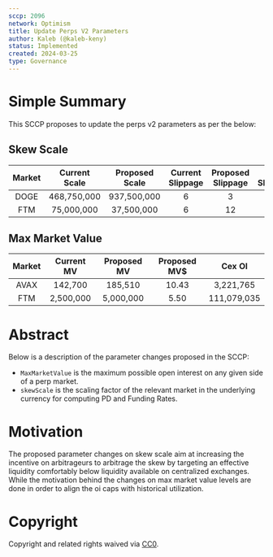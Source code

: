 ```yaml
---
sccp: 2096
network: Optimism
title: Update Perps V2 Parameters
author: Kaleb (@kaleb-keny)
status: Implemented
created: 2024-03-25
type: Governance
---
```


# Simple Summary

This SCCP proposes to update the perps v2 parameters as per the below:

## Skew Scale

| **Market** | **Current Scale** | **Proposed Scale** | **Current Slippage** | **Proposed Slippage** | **Cex Slippage** |
|:----------:|:-----------------:|:------------------:|:--------------------:|:---------------------:|:----------------:|
|    DOGE    |    468,750,000    |     937,500,000    |           6          |           3           |         1        |
|     FTM    |     75,000,000    |     37,500,000     |           6          |           12          |         8        |

## Max Market Value

| **Market** | **Current MV** | **Proposed MV** | **Proposed MV$** |  **Cex OI** |
|:----------:|:--------------:|:---------------:|:----------------:|:-----------:|
|    AVAX    |     142,700    |     185,510     |       10.43      |  3,221,765  |
|     FTM    |    2,500,000   |    5,000,000    |       5.50       | 111,079,035 |

# Abstract

Below is a description of the parameter changes proposed in the SCCP:
- `MaxMarketValue` is the maximum possible open interest on any given side of a perp market.
- `skewScale` is the scaling factor of the relevant market in the underlying currency for computing PD and Funding Rates.

# Motivation

The proposed parameter changes on skew scale aim at increasing the incentive on arbitrageurs to arbitrage the skew by targeting an effective liquidity comfortably below liquidity available on centralized exchanges. While the motivation behind the changes on max market value levels are done in order to align the oi caps with historical utilization. 

# Copyright

Copyright and related rights waived via [CC0](https://creativecommons.org/publicdomain/zero/1.0/).


